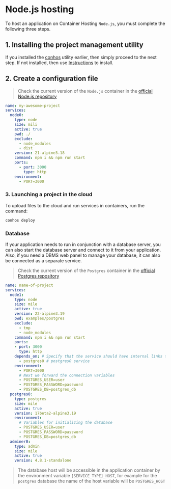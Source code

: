 # Node.js hosting

To host an application on Container Hosting `Node.js`, you must complete the following three steps.

## 1. Installing the project management utility

If you installed the [conhos](https://www.npmjs.com/package/conhos) utility earlier, then simply proceed to the next step. If not installed, then use [Instructions](./GettingStarted.md) to install.

## 2. Create a configuration file

> Check the current version of the `Node.js` container in the [official Node.js repository](https://hub.docker.com/_/node/tags)

```yml
name: my-awesome-project
services:
  node0:
    type: node
    size: mili
    active: true
    pwd: ./
    exclude:
      - node_modules
      - dist
    version: 21-alpine3.18
    command: npm i && npm run start
    ports:
      - port: 3000
        type: http
    environment:
      - PORT=3000
```

### 3. Launching a project in the cloud

To upload files to the cloud and run services in containers, run the command:

```sh
conhos deploy
```

### Database

If your application needs to run in conjunction with a database server, you can also start the database server and connect to it from your application. Also, if you need a DBMS web panel to manage your database, it can also be connected as a separate service.

> Check the current version of the `Postgres` container in the [official Postgres repository](https://hub.docker.com/_/postgres/tags)

```yml
name: name-of-project
services:
  node1:
    type: node
    size: mile
    active: true
    version: 22-alpine3.19
    pwd: examples/postgres
    exclude:
      - tmp
      - node_modules
    command: npm i && npm run start
    ports:
    - port: 3000
      type: http
    depends_on: # Specify that the service should have internal links to
      - postgres0 # postgres0 service
    environment:
      - PORT=3000
      # Next we forward the connection variables
      - POSTGRES_USER=user
      - POSTGRES_PASSWORD=password
      - POSTGRES_DB=postgres_db
  postgres0:
    type: postgres
    size: mile
    active: true
    version: 17beta2-alpine3.19
    environment:
      # Variables for initializing the database
      - POSTGRES_USER=user
      - POSTGRES_PASSWORD=password
      - POSTGRES_DB=postgres_db
  adminer0:
    type: admin
    size: mile
    active: true
    version: 4.8.1-standalone
```

> The database host will be accessible in the application container by the environment variable `[SERVICE_TYPE]_HOST`, for example for the `postgres` database the name of the host variable will be `POSTGRES_HOST`
